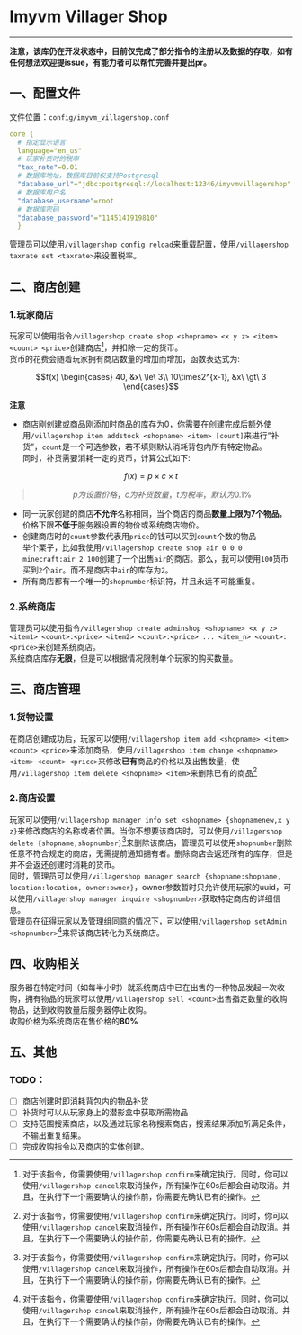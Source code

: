 # Imyvm Villager Shop
***
**注意，该库仍在开发状态中，目前仅完成了部分指令的注册以及数据的存取，如有任何想法欢迎提issue，有能力者可以帮忙完善并提出pr。**
## 一、配置文件
文件位置：`config/imyvm_villagershop.conf`

```yaml
core {
  # 指定显示语言
  language="en_us"
  # 玩家补货时的税率
  "tax_rate"=0.01
  # 数据库地址，数据库目前仅支持Postgresql
  "database_url"="jdbc:postgresql://localhost:12346/imyvmvillagershop"
  # 数据库用户名
  "database_username"=root
  # 数据库密码
  "database_password"="1145141919810"
  }
```

管理员可以使用`/villagershop config reload`来重载配置，使用`/villagershop taxrate set <taxrate>`来设置税率。

## 二、商店创建

### 1.玩家商店

玩家可以使用指令`/villagershop create shop <shopname> <x y z> <item> <count> <price>`创建商店[^1]，并扣除一定的货币。  
货币的花费会随着玩家拥有商店数量的增加而增加，函数表达式为:

```math
f(x)
\begin{cases}
40, &x\ \le\ 3\\
10\times2^{x-1}, &x\ \gt\ 3
\end{cases}
```

**注意**

- 商店刚创建或商品刚添加时商品的库存为0，你需要在创建完成后额外使用`/villagershop item addstock <shopname> <item> [count]`来进行“补货”，`count`是一个可选参数，若不填则默认消耗背包内所有特定物品。  
同时，补货需要消耗一定的货币，计算公式如下:

```math
f(x) = p \times c \times t
```

> ```math
> p为设置价格，c为补货数量，t为税率，默认为0.1\%
> ```

- 同一玩家创建的商店**不允许**名称相同，当个商店的商品**数量上限为7个物品**，价格下限**不低于**服务器设置的物价或系统商店物价。
- 创建商店时的`count`参数代表用`price`的钱可以买到`count`个数的物品  
举个栗子，比如我使用`/villagershop create shop air 0 0 0 minecraft:air 2 100`创建了一个出售`air`的商店。那么，我可以使用`100`货币买到`2`个`air`。而不是商店中`air`的库存为`2`。
- 所有商店都有一个唯一的`shopnumber`标识符，并且永远不可能重复。

### 2.系统商店

管理员可以使用指令`/villagershop create adminshop <shopname> <x y z> <item1> <count>:<price> <item2> <count>:<price> ... <item_n> <count>:<price>`来创建系统商店。  
系统商店库存**无限**，但是可以根据情况限制单个玩家的购买数量。  

## 三、商店管理

### 1.货物设置

在商店创建成功后，玩家可以使用`/villagershop item add <shopname> <item> <count> <price>`来添加商品，使用`/villagershop item change <shopname> <item> <count> <price>`来修改**已有**商品的价格以及出售数量，使用`/villagershop item delete <shopname> <item>`来删除已有的商品[^1]  

### 2.商店设置

玩家可以使用`/villagershop manager info set <shopname> {shopnamenew,x y z}`来修改商店的名称或者位置。当你不想要该商店时，可以使用`/villagershop delete {shopname,shopnumber}`[^1]来删除该商店，管理员可以使用`shopnumber`删除任意不符合规定的商店，无需提前通知拥有者。删除商店会返还所有的库存，但是并不会返还创建时消耗的货币。  
同时，管理员可以使用`/villagershop manager search {shopname:shopname, location:location, owner:owner}`，owner参数暂时只允许使用玩家的uuid，可以使用`/villagershop manager inquire <shopnumber>`获取特定商店的详细信息。    
管理员在征得玩家以及管理组同意的情况下，可以使用`/villagershop setAdmin <shopnumber>`[^1]来将该商店转化为系统商店。  

## 四、收购相关

服务器在特定时间（如每半小时）就系统商店中已在出售的一种物品发起一次收购，拥有物品的玩家可以使用`/villagershop sell <count>`出售指定数量的收购物品，达到收购数量后服务器停止收购。  
收购价格为系统商店在售价格的**80%**  

## 五、其他

### TODO：  
 - [ ] 商店创建时即消耗背包内的物品补货   
 - [ ] 补货时可以从玩家身上的潜影盒中获取所需物品   
 - [ ] 支持范围搜索商店，以及通过玩家名称搜索商店，搜索结果添加所满足条件，不输出重复结果。
 - [ ] 完成收购指令以及商店的实体创建。

[^1]: 对于该指令，你需要使用`/villagershop confirm`来确定执行。同时，你可以使用`/villagershop cancel`来取消操作，所有操作在60s后都会自动取消。并且，在执行下一个需要确认的操作前，你需要先确认已有的操作。
